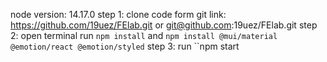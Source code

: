 node version: 14.17.0
step 1: clone code form git link: https://github.com/19uez/FElab.git or git@github.com:19uez/FElab.git
step 2: open terminal run `npm install` and `npm install @mui/material @emotion/react @emotion/styled`
step 3: run ``npm start
